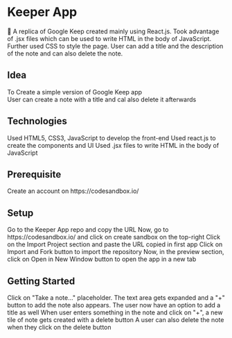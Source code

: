 <h1>Keeper App</h1>
📒 A replica of Google Keep created mainly using React.js. Took advantage of .jsx files which can be used to write HTML in the body of JavaScript. Further used CSS to style the page. User can add a title and the description of the note and can also delete the note.

<h2>Idea</h2>
To Create a simple version of Google Keep app <br>
User can create a note with a title and cal also delete it afterwards
<h2>Technologies</h2>
Used HTML5, CSS3, JavaScript to develop the front-end
Used react.js to create the components and UI
Used .jsx files to write HTML in the body of JavaScript
<h2>Prerequisite</h2>
Create an account on https://codesandbox.io/
<h2>Setup</h2>
Go to the Keeper App repo and copy the URL
Now, go to https://codesandbox.io/ and click on create sandbox on the top-right
Click on the Import Project section and paste the URL copied in first app
Click on Import and Fork button to import the repository
Now, in the preview section, click on Open in New Window button to open the app in a new tab
<h2>Getting Started</h2>
Click on "Take a note..." placeholder.
The text area gets expanded and a "+" button to add the note also appears. The user now have an option to add a title as well
When user enters something in the note and click on "+", a new tile of note gets created with a delete button
A user can also delete the note when they click on the delete button
